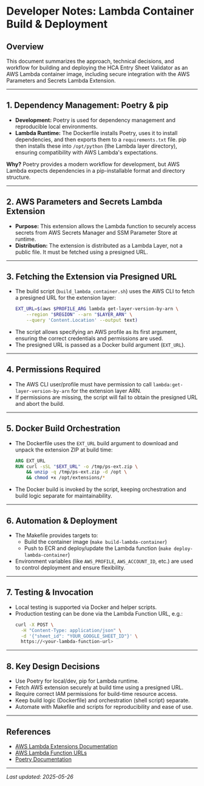 # Developer Notes: Lambda Container Build & Deployment

## Overview
This document summarizes the approach, technical decisions, and workflow for building and deploying the HCA Entry Sheet Validator as an AWS Lambda container image, including secure integration with the AWS Parameters and Secrets Lambda Extension.

---

## 1. Dependency Management: Poetry & pip
- **Development:** Poetry is used for dependency management and reproducible local environments.
- **Lambda Runtime:** The Dockerfile installs Poetry, uses it to install dependencies, and then exports them to a `requirements.txt` file. pip then installs these into `/opt/python` (the Lambda layer directory), ensuring compatibility with AWS Lambda's expectations.

**Why?** Poetry provides a modern workflow for development, but AWS Lambda expects dependencies in a pip-installable format and directory structure.

---

## 2. AWS Parameters and Secrets Lambda Extension
- **Purpose:** This extension allows the Lambda function to securely access secrets from AWS Secrets Manager and SSM Parameter Store at runtime.
- **Distribution:** The extension is distributed as a Lambda Layer, not a public file. It must be fetched using a presigned URL.

---

## 3. Fetching the Extension via Presigned URL
- The build script (`build_lambda_container.sh`) uses the AWS CLI to fetch a presigned URL for the extension layer:
  ```bash
  EXT_URL=$(aws $PROFILE_ARG lambda get-layer-version-by-arn \
      --region "$REGION" --arn "$LAYER_ARN" \
      --query 'Content.Location' --output text)
  ```
- The script allows specifying an AWS profile as its first argument, ensuring the correct credentials and permissions are used.
- The presigned URL is passed as a Docker build argument (`EXT_URL`).

---

## 4. Permissions Required
- The AWS CLI user/profile must have permission to call `lambda:get-layer-version-by-arn` for the extension layer ARN.
- If permissions are missing, the script will fail to obtain the presigned URL and abort the build.

---

## 5. Docker Build Orchestration
- The Dockerfile uses the `EXT_URL` build argument to download and unpack the extension ZIP at build time:
  ```dockerfile
  ARG EXT_URL
  RUN curl -sSL "$EXT_URL" -o /tmp/ps-ext.zip \
      && unzip -q /tmp/ps-ext.zip -d /opt \
      && chmod +x /opt/extensions/*
  ```
- The Docker build is invoked by the script, keeping orchestration and build logic separate for maintainability.

---

## 6. Automation & Deployment
- The Makefile provides targets to:
  - Build the container image (`make build-lambda-container`)
  - Push to ECR and deploy/update the Lambda function (`make deploy-lambda-container`)
- Environment variables (like `AWS_PROFILE`, `AWS_ACCOUNT_ID`, etc.) are used to control deployment and ensure flexibility.

---

## 7. Testing & Invocation
- Local testing is supported via Docker and helper scripts.
- Production testing can be done via the Lambda Function URL, e.g.:
  ```bash
  curl -X POST \
    -H "Content-Type: application/json" \
    -d '{"sheet_id": "YOUR_GOOGLE_SHEET_ID"}' \
    https://<your-lambda-function-url>
  ```

---

## 8. Key Design Decisions
- Use Poetry for local/dev, pip for Lambda runtime.
- Fetch AWS extension securely at build time using a presigned URL.
- Require correct IAM permissions for build-time resource access.
- Keep build logic (Dockerfile) and orchestration (shell script) separate.
- Automate with Makefile and scripts for reproducibility and ease of use.

---

## References
- [AWS Lambda Extensions Documentation](https://docs.aws.amazon.com/lambda/latest/dg/using-extensions.html)
- [AWS Lambda Function URLs](https://docs.aws.amazon.com/lambda/latest/dg/urls-invocation.html)
- [Poetry Documentation](https://python-poetry.org/docs/)

---

_Last updated: 2025-05-26_
